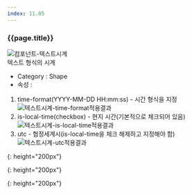 ```yaml
---
index: 11.05
---
```

### {{page.title}}
![컴포넌트-텍스트시계][clock-text-01]  
텍스트 형식의 시계

- Category : Shape
- 속성 :
1. time-format(YYYY-MM-DD HH:mm:ss) - 시간 형식을 지정  
![텍스트시계-time-format적용결과][clock-text-02]
2. is-local-time(checkbox) - 현지 시간(기본적으로 체크되어 있음)  
![텍스트시계-is-local-time적용결과][clock-text-03]
3. utc - 협정세계시(is-local-time을 체크 해제하고 지정해야 함)  
![텍스트시계-utc적용결과][clock-text-04]


[clock-text-01]: {{site.baseurl}}/assets/components/clock-text-01.png

[clock-text-02]: {{site.baseurl}}/assets/components/clock-text-02.png
{: height="200px"}

[clock-text-03]: {{site.baseurl}}/assets/components/clock-text-03.png
{: height="200px"}

[clock-text-04]: {{site.baseurl}}/assets/components/clock-text-04.png
{: height="200px"}

